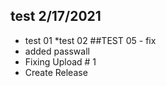 ## test 2/17/2021
* test 01
*test 02
##TEST 05 - fix 
* added passwall
* Fixing Upload # 1
* Create Release
